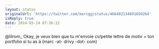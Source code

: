 ```yaml
---
layout: status
originalUrl: 'https://twitter.com/marcgg/status/466482134891659264'
isReply: true
date: 2014-05-14 07:36:22
---
```


@lilrom_ Okay, je veux bien que tu m'envoie cv/petite lettre de motiv + ton portfolio si tu as à (marc -at- drivy -dot- com)
